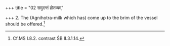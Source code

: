 +++
title = "02 समुदन्तं होतव्यम्"

+++
2. The (Agnihotra-milk which has) come up to the brim of the vessel should be offered.[^1]  


[^1]: Cf.MS I.8.2. contrast ŚB II.3.1.14.
